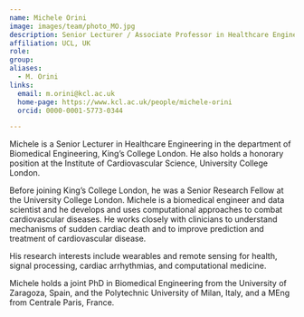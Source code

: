 ```yaml
---
name: Michele Orini
image: images/team/photo_MO.jpg
description: Senior Lecturer / Associate Professor in Healthcare Engineering
affiliation: UCL, UK
role:
group:
aliases:
  - M. Orini
links:
  email: m.orini@kcl.ac.uk
  home-page: https://www.kcl.ac.uk/people/michele-orini
  orcid: 0000-0001-5773-0344

---
```


Michele is a Senior Lecturer in Healthcare Engineering in the department of Biomedical Engineering, King’s College London. He also holds a honorary position at the Institute of Cardiovascular Science, University College London.

Before joining King’s College London, he was a Senior Research Fellow at the University College London. Michele is a biomedical engineer and data scientist and he develops and uses computational approaches to combat cardiovascular diseases. He works closely with clinicians to understand mechanisms of sudden cardiac death and to improve prediction and treatment of cardiovascular disease.

His research interests include wearables and remote sensing for health, signal processing, cardiac arrhythmias, and computational medicine.

Michele holds a joint PhD in Biomedical Engineering from the University of Zaragoza, Spain, and the Polytechnic University of Milan, Italy, and a MEng from Centrale Paris, France.
